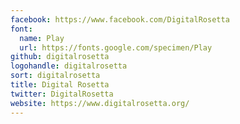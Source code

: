```yaml
---
facebook: https://www.facebook.com/DigitalRosetta
font:
  name: Play
  url: https://fonts.google.com/specimen/Play
github: digitalrosetta
logohandle: digitalrosetta
sort: digitalrosetta
title: Digital Rosetta
twitter: DigitalRosetta
website: https://www.digitalrosetta.org/
---
```

